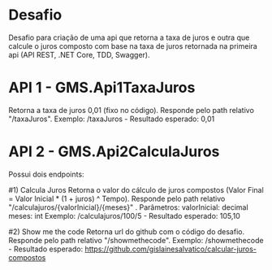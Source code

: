 # Desafio
Desafio para criação de uma api que retorna a taxa de juros e outra que calcule o juros composto com base na taxa de juros retornada na primeira api (API REST, .NET Core, TDD, Swagger).

# API 1 - GMS.Api1TaxaJuros
Retorna a taxa de juros 0,01 (fixo no código).
Responde pelo path relativo "/taxaJuros".
Exemplo: /taxaJuros - Resultado esperado: 0,01 

# API 2 - GMS.Api2CalculaJuros
Possui dois endpoints:

#1) Calcula Juros 
Retorna o valor do cálculo de juros compostos (Valor Final = Valor Inicial * (1 + juros) ^ Tempo).
Responde pelo path relativo "/calculajuros/{valorInicial}/{meses}" .
Parâmetros:
  valorInicial: decimal
  meses: int
Exemplo: /calculajuros/100/5 - Resultado esperado: 105,10 

#2) Show me the code 
Retorna url do github com o código do desafio.
Responde pelo path relativo "/showmethecode".
Exemplo: /showmethecode - Resultado esperado: https://github.com/gislainesalvatico/calcular-juros-compostos
